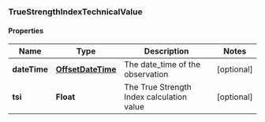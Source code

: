 
### TrueStrengthIndexTechnicalValue

#### Properties
Name | Type | Description | Notes
------------ | ------------- | ------------- | -------------
**dateTime** | [**OffsetDateTime**](OffsetDateTime.md) | The date_time of the observation |  [optional]
**tsi** | **Float** | The True Strength Index calculation value |  [optional]



